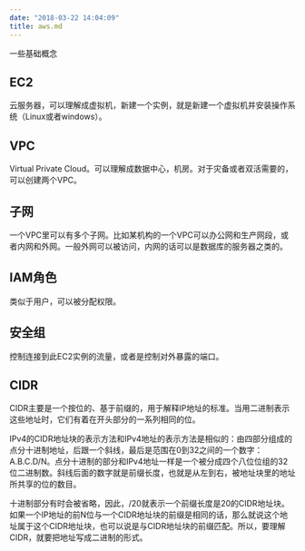 ```yaml
---
date: "2018-03-22 14:04:09"
title: aws.md
---
```

一些基础概念

## EC2

云服务器，可以理解成虚拟机，新建一个实例，就是新建一个虚拟机并安装操作系统（Linux或者windows）。

## VPC

Virtual Private Cloud。可以理解成数据中心，机房。对于灾备或者双活需要的，可以创建两个VPC。

## 子网

一个VPC里可以有多个子网。比如某机构的一个VPC可以办公网和生产网段，或者内网和外网。一般外网可以被访问，内网的话可以是数据库的服务器之类的。

## IAM角色

类似于用户，可以被分配权限。

## 安全组

控制连接到此EC2实例的流量，或者是控制对外暴露的端口。

## CIDR

CIDR主要是一个按位的、基于前缀的，用于解释IP地址的标准。当用二进制表示这些地址时，它们有着在开头部分的一系列相同的位。

IPv4的CIDR地址块的表示方法和IPv4地址的表示方法是相似的：由四部分组成的点分十进制地址，后跟一个斜线，最后是范围在0到32之间的一个数字：A.B.C.D/N。点分十进制的部分和IPv4地址一样是一个被分成四个八位位组的32位二进制数。斜线后面的数字就是前缀长度，也就是从左到右，被地址块里的地址所共享的位的数目。

十进制部分有时会被省略，因此，/20就表示一个前缀长度是20的CIDR地址块。如果一个IP地址的前N位与一个CIDR地址块的前缀是相同的话，那么就说这个地址属于这个CIDR地址块，也可以说是与CIDR地址块的前缀匹配。所以，要理解CIDR，就要把地址写成二进制的形式。